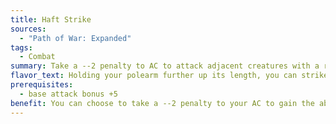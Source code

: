 ```yaml
---
title: Haft Strike
sources:
  - "Path of War: Expanded"
tags:
  - Combat
summary: Take a --2 penalty to AC to attack adjacent creatures with a reach weapon
flavor_text: Holding your polearm further up its length, you can strike adjacent foes as well as those further away.
prerequisites:
  - base attack bonus +5
benefit: You can choose to take a --2 penalty to your AC to gain the ability to threaten and attack adjacent opponents with your reach weapon. You must choose to use this feat before making an attack roll during your turn, and its effects last until the start of your next turn.
---
```

